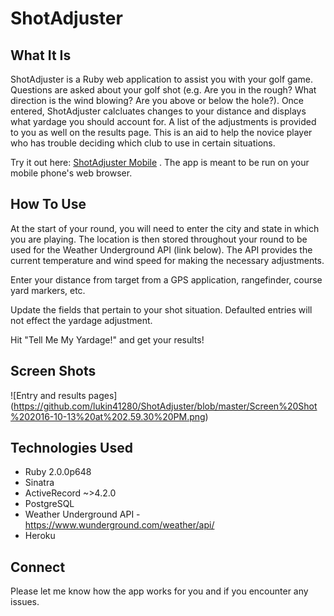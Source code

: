 # ShotAdjuster

## What It Is
ShotAdjuster is a Ruby web application to assist you with your golf game.  Questions are asked about your golf shot (e.g. Are you in the rough? What direction is the wind blowing? Are you above or below the hole?).  Once entered, ShotAdjuster calcluates changes to your distance and displays what yardage you should account for.  A list of the adjustments is provided to you as well on the results page.  This is an aid to help the novice player who has trouble deciding which club to use in certain situations. 

Try it out here: [ShotAdjuster Mobile](https://shotadjustermobile.herokuapp.com/) .  The app is meant to be run on your mobile phone's web browser.

## How To Use
At the start of your round, you will need to enter the city and state in which you are playing.  The location is then stored throughout your round to be used for the Weather Underground API (link below).  The API provides the current temperature and wind speed for making the necessary adjustments.  

Enter your distance from target from a GPS application, rangefinder, course yard markers, etc.  

Update the fields that pertain to your shot situation.  Defaulted entries will not effect the yardage adjustment.  

Hit "Tell Me My Yardage!" and get your results!

## Screen Shots

![Entry and results pages] (https://github.com/lukin41280/ShotAdjuster/blob/master/Screen%20Shot%202016-10-13%20at%202.59.30%20PM.png)     

## Technologies Used
- Ruby 2.0.0p648
- Sinatra
- ActiveRecord ~>4.2.0
- PostgreSQL
- Weather Underground API - https://www.wunderground.com/weather/api/
- Heroku

## Connect
Please let me know how the app works for you and if you encounter any issues.  

